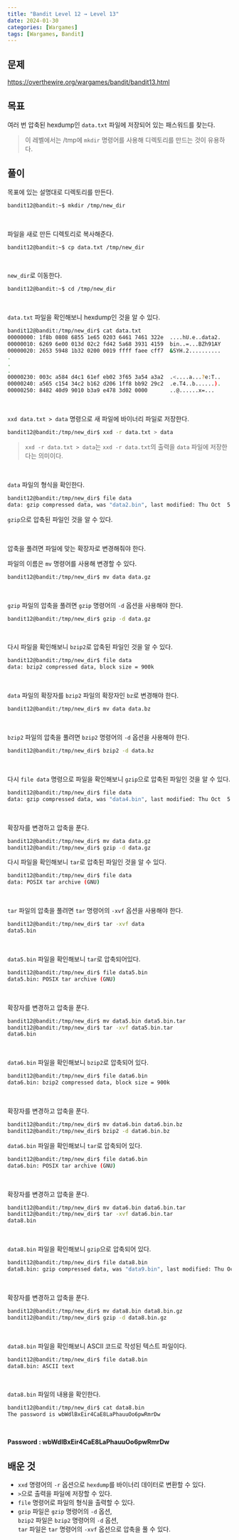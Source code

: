 ```yaml
---
title: "Bandit Level 12 → Level 13"
date: 2024-01-30
categories: [Wargames]
tags: [Wargames, Bandit]
---
```


## 문제
<https://overthewire.org/wargames/bandit/bandit13.html>
 
## 목표
여러 번 압축된 hexdump인 `data.txt` 파일에 저장되어 있는 패스워드를 찾는다.
> 이 레벨에서는 /tmp에 `mkdir` 명령어를 사용해 디렉토리를 만드는 것이 유용하다.

## 풀이
목표에 있는 설명대로 디렉토리를 만든다.

```sh
bandit12@bandit:~$ mkdir /tmp/new_dir
```  

&nbsp;  

파일을 새로 만든 디렉토리로 복사해준다. 

```sh
bandit12@bandit:~$ cp data.txt /tmp/new_dir
```

&nbsp;  

`new_dir`로 이동한다.

```sh
bandit12@bandit:~$ cd /tmp/new_dir
```  

&nbsp;  

`data.txt` 파일을 확인해보니 hexdump인 것을 알 수 있다.

```sh
bandit12@bandit:/tmp/new_dir$ cat data.txt
00000000: 1f8b 0808 6855 1e65 0203 6461 7461 322e  ....hU.e..data2.
00000010: 6269 6e00 013d 02c2 fd42 5a68 3931 4159  bin..=...BZh91AY
00000020: 2653 5948 1b32 0200 0019 ffff faee cff7  &SYH.2..........
.
.
.
00000230: 003c a584 d4c1 61ef eb02 3f65 3a54 a3a2  .<....a...?e:T..
00000240: a565 c154 34c2 b162 d206 1ff8 bb92 29c2  .e.T4..b......).
00000250: 8482 40d9 9010 b3a9 e478 3d02 0000       ..@......x=...
```  

&nbsp;  

`xxd data.txt > data` 명령으로 새 파일에 바이너리 파일로 저장한다.

```sh
bandit12@bandit:/tmp/new_dir$ xxd -r data.txt > data
```

> `xxd -r data.txt > data`는 `xxd -r data.txt`의 출력을 `data` 파일에 저장한다는 의미이다.

&nbsp;  

`data` 파일의 형식을 확인한다.  

```sh
bandit12@bandit:/tmp/new_dir$ file data
data: gzip compressed data, was "data2.bin", last modified: Thu Oct  5 06:19:20 2023, max compression, from Unix, original size modulo 2^32 573
```

`gzip`으로 압축된 파일인 것을 알 수 있다.  

&nbsp;  

압축을 풀려면 파일에 맞는 확장자로 변경해줘야 한다.

파일의 이름은 `mv` 명령어를 사용해 변경할 수 있다.

```sh
bandit12@bandit:/tmp/new_dir$ mv data data.gz
```  

&nbsp;  

`gzip` 파일의 압축을 풀려면 `gzip` 명령어의 `-d` 옵션을 사용해야 한다.

```sh
bandit12@bandit:/tmp/new_dir$ gzip -d data.gz
```  

&nbsp;  

다시 파일을 확인해보니 `bzip2`로 압축된 파일인 것을 알 수 있다.

```sh
bandit12@bandit:/tmp/new_dir$ file data
data: bzip2 compressed data, block size = 900k
```  

&nbsp;  

`data` 파일의 확장자를 `bzip2` 파일의 확장자인 `bz`로 변경해야 한다.  

```sh
bandit12@bandit:/tmp/new_dir$ mv data data.bz
```  

&nbsp;  

`bzip2` 파일의 압축을 풀려면 `bzip2` 명령어의 `-d` 옵션을 사용해야 한다.

```sh
bandit12@bandit:/tmp/new_dir$ bzip2 -d data.bz
```  

&nbsp;  

다시 `file data` 명령으로 파일을 확인해보니 `gzip`으로 압축된 파일인 것을 알 수 있다.

```sh
bandit12@bandit:/tmp/new_dir$ file data
data: gzip compressed data, was "data4.bin", last modified: Thu Oct  5 06:19:20 2023, max compression, from Unix, original size modulo 2^32 20480
```

&nbsp;  

확장자를 변경하고 압축을 푼다.

```sh
bandit12@bandit:/tmp/new_dir$ mv data data.gz
bandit12@bandit:/tmp/new_dir$ gzip -d data.gz
```  

다시 파일을 확인해보니 `tar`로 압축된 파일인 것을 알 수 있다.

```sh
bandit12@bandit:/tmp/new_dir$ file data
data: POSIX tar archive (GNU)
```  

&nbsp;  

`tar` 파일의 압축을 풀려면 `tar` 명령어의 `-xvf` 옵션을 사용해야 한다.  

```sh
bandit12@bandit:/tmp/new_dir$ tar -xvf data
data5.bin
```  

&nbsp;  

`data5.bin` 파일을 확인해보니 `tar`로 압축되어있다.

```sh
bandit12@bandit:/tmp/new_dir$ file data5.bin
data5.bin: POSIX tar archive (GNU)
```  

&nbsp;  

확장자를 변경하고 압축을 푼다.

```sh
bandit12@bandit:/tmp/new_dir$ mv data5.bin data5.bin.tar
bandit12@bandit:/tmp/new_dir$ tar -xvf data5.bin.tar
data6.bin
```  

&nbsp;  

`data6.bin` 파일을 확인해보니 `bzip2`로 압축되어 있다.

```sh
bandit12@bandit:/tmp/new_dir$ file data6.bin
data6.bin: bzip2 compressed data, block size = 900k
```  

&nbsp;  

확장자를 변경하고 압축을 푼다.

```sh
bandit12@bandit:/tmp/new_dir$ mv data6.bin data6.bin.bz
bandit12@bandit:/tmp/new_dir$ bzip2 -d data6.bin.bz  
```

`data6.bin` 파일을 확인해보니 `tar`로 압축되어 있다.

```sh
bandit12@bandit:/tmp/new_dir$ file data6.bin
data6.bin: POSIX tar archive (GNU)
```  

&nbsp;  

확장자를 변경하고 압축을 푼다.

```sh
bandit12@bandit:/tmp/new_dir$ mv data6.bin data6.bin.tar
bandit12@bandit:/tmp/new_dir$ tar -xvf data6.bin.tar
data8.bin
```  

&nbsp;  

`data8.bin` 파일을 확인해보니 `gzip`으로 압축되어 있다.

```sh
bandit12@bandit:/tmp/new_dir$ file data8.bin
data8.bin: gzip compressed data, was "data9.bin", last modified: Thu Oct  5 06:19:20 2023, max compression, from Unix, original size modulo 2^32 49
```  

&nbsp;  

확장자를 변경하고 압축을 푼다.

```sh
bandit12@bandit:/tmp/new_dir$ mv data8.bin data8.bin.gz
bandit12@bandit:/tmp/new_dir$ gzip -d data8.bin.gz
```  

&nbsp;  

`data8.bin` 파일을 확인해보니 ASCII 코드로 작성된 텍스트 파일이다.

```sh
bandit12@bandit:/tmp/new_dir$ file data8.bin
data8.bin: ASCII text
```

&nbsp;  

`data8.bin` 파일의 내용을 확인한다.

```sh
bandit12@bandit:/tmp/new_dir$ cat data8.bin
The password is wbWdlBxEir4CaE8LaPhauuOo6pwRmrDw
```  

&nbsp;  

**Password : wbWdlBxEir4CaE8LaPhauuOo6pwRmrDw**

## 배운 것
- `xxd` 명령어의 `-r` 옵션으로 `hexdump`를 바이너리 데이터로 변환할 수 있다.
- `>`으로 출력을 파일에 저장할 수 있다.
- `file` 명령어로 파일의 형식을 출력할 수 있다.
- `gzip` 파일은 `gzip` 명령어의 `-d` 옵션,  
`bzip2` 파일은 `bzip2` 명령어의 `-d` 옵션,  
`tar` 파일은 `tar` 명령어의 `-xvf` 옵션으로 압축을 풀 수 있다.

